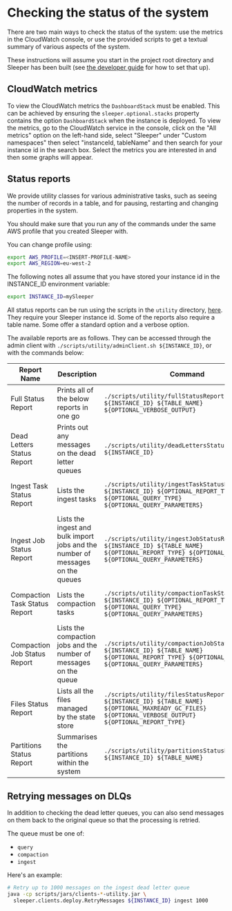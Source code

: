 Checking the status of the system
=================================

There are two main ways to check the status of the system: use the metrics in the CloudWatch console,
or use the provided scripts to get a textual summary of various aspects of the system.

These instructions will assume you start in the project root directory and Sleeper has been built
(see [the developer guide](../developer-guide.md) for how to set that up).

## CloudWatch metrics

To view the CloudWatch metrics the `DashboardStack` must be enabled. This can be achieved by ensuring
the `sleeper.optional.stacks` property contains the option `DashboardStack` when the instance is deployed.
To view the metrics, go to the CloudWatch service in the console, click on the "All metrics" option on the
left-hand side, select "Sleeper" under "Custom namespaces" then select "instanceId, tableName" and then
search for your instance id in the search box. Select the metrics you are interested in and then some
graphs will appear.

## Status reports

We provide utility classes for various administrative tasks, such as seeing the
number of records in a table, and for pausing, restarting and changing properties
in the system.

You should make sure that you run any of the commands
under the same AWS profile that you created Sleeper with.

You can change profile using:

```bash
export AWS_PROFILE=<INSERT-PROFILE-NAME>
export AWS_REGION=eu-west-2
```

The following notes all assume that you have stored your instance id
in the INSTANCE_ID environment variable:

```bash
export INSTANCE_ID=mySleeper
```

All status reports can be run using the scripts in the `utility` directory, [here](../../scripts/utility). They require
your Sleeper instance id. Some of the reports also require a table name. Some offer a standard option and a verbose
option.

The available reports are as follows. They can be accessed through the admin client
with `./scripts/utility/adminClient.sh ${INSTANCE_ID}`, or with the commands below:

| Report Name                   | Description                                       | Command                                                                                                                                                             | Defaults                                                           |
|-------------------------------|---------------------------------------------------|---------------------------------------------------------------------------------------------------------------------------------------------------------------------|--------------------------------------------------------------------|
| Full Status Report            | Prints all of the below reports in one go         | ```./scripts/utility/fullStatusReport.sh ${INSTANCE_ID} ${TABLE_NAME} ${OPTIONAL_VERBOSE_OUTPUT}```                                                        | VERBOSE = false                                                    |
| Dead Letters Status Report    | Prints out any messages on the dead letter queues | ```./scripts/utility/deadLettersStatusReport.sh ${INSTANCE_ID}```                                                                                          |                                                                    |
| Ingest Task Status Report     | Lists the ingest tasks                            | ```./scripts/utility/ingestTaskStatusReport.sh ${INSTANCE_ID} ${OPTIONAL_REPORT_TYPE} ${OPTIONAL_QUERY_TYPE} ${OPTIONAL_QUERY_PARAMETERS}``` | REPORT_TYPE = standard, QUERY_TYPE = prompt |
| Ingest Job Status Report      | Lists the ingest and bulk import jobs and the number of messages on the queues | ```./scripts/utility/ingestJobStatusReport.sh ${INSTANCE_ID} ${TABLE_NAME} ${OPTIONAL_REPORT_TYPE} ${OPTIONAL_QUERY_TYPE} ${OPTIONAL_QUERY_PARAMETERS}``` | REPORT_TYPE = standard, QUERY_TYPE = prompt |
| Compaction Task Status Report | Lists the compaction tasks                        | ```./scripts/utility/compactionTaskStatusReport.sh ${INSTANCE_ID} ${OPTIONAL_REPORT_TYPE} ${OPTIONAL_QUERY_TYPE} ${OPTIONAL_QUERY_PARAMETERS}``` | REPORT_TYPE = standard, QUERY_TYPE = prompt |
| Compaction Job Status Report  | Lists the compaction jobs and the number of messages on the queue | ```./scripts/utility/compactionJobStatusReport.sh ${INSTANCE_ID} ${TABLE_NAME} ${OPTIONAL_REPORT_TYPE} ${OPTIONAL_QUERY_TYPE} ${OPTIONAL_QUERY_PARAMETERS}``` | REPORT_TYPE = standard, QUERY_TYPE = prompt |
| Files Status Report           | Lists all the files managed by the state store    | ```./scripts/utility/filesStatusReport.sh ${INSTANCE_ID} ${TABLE_NAME} ${OPTIONAL_MAXREADY_GC_FILES} ${OPTIONAL_VERBOSE_OUTPUT} ${OPTIONAL_REPORT_TYPE}``` | MAXREADY_GC_FILES = 1000, VERBOSE = false , REPORT_TYPE = standard |
| Partitions Status Report      | Summarises the partitions within the system       | ```./scripts/utility/partitionsStatusReport.sh ${INSTANCE_ID} ${TABLE_NAME}```                                                                             |                                                                    |

## Retrying messages on DLQs

In addition to checking the dead letter queues, you can also send messages on them back to the original queue so that
the processing is retried.

The queue must be one of:

* `query`
* `compaction`
* `ingest`

Here's an example:

```bash
# Retry up to 1000 messages on the ingest dead letter queue
java -cp scripts/jars/clients-*-utility.jar \
  sleeper.clients.deploy.RetryMessages ${INSTANCE_ID} ingest 1000
```
